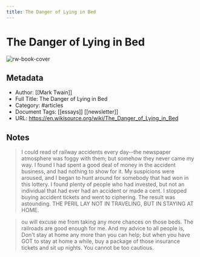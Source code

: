 ```yaml
---
title: The Danger of Lying in Bed
---
```

# The Danger of Lying in Bed

![rw-book-cover](https://readwise-assets.s3.amazonaws.com/static/images/article3.5c705a01b476.png)

## Metadata
- Author: [[Mark Twain]]
- Full Title: The Danger of Lying in Bed
- Category: #articles
- Document Tags: [[essays]] [[newsletter]] 
- URL: https://en.wikisource.org/wiki/The_Danger_of_Lying_in_Bed

## Notes
> I could read of railway accidents every day--the newspaper atmosphere was foggy with them; but somehow they never came my way. I found I had spent a good deal of money in the accident business, and had nothing to show for it. My suspicions were aroused, and I began to hunt around for somebody that had won in this lottery. I found plenty of people who had invested, but not an individual that had ever had an accident or made a cent. I stopped buying accident tickets and went to ciphering. The result was astounding. THE PERIL LAY NOT IN TRAVELING, BUT IN STAYING AT HOME.

> ou will excuse me from taking any more chances on those beds. The railroads are good enough for me.
> And my advice to all people is, Don't stay at home any more than you can help; but when you have GOT to stay at home a while, buy a package of those insurance tickets and sit up nights. You cannot be too cautious.

